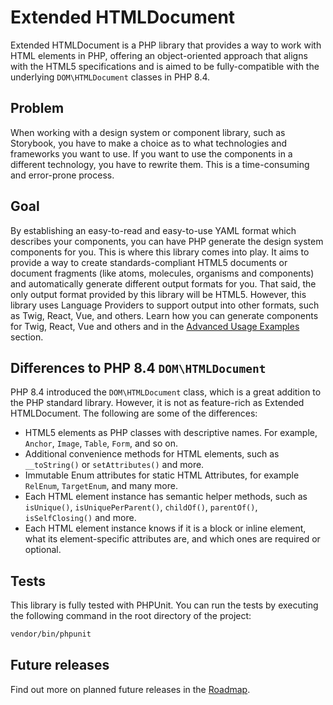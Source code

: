 # Extended HTMLDocument

Extended HTMLDocument is a PHP library that provides a way to work with HTML elements in PHP, offering an object-oriented approach that aligns with the HTML5 specifications and is aimed to be fully-compatible with the underlying `DOM\HTMLDocument` classes in PHP 8.4.

## Problem
When working with a design system or component library, such as Storybook, you have to make a choice as to what technologies and frameworks you want to use.
If you want to use the components in a different technology, you have to rewrite them. This is a time-consuming and error-prone process.

## Goal
By establishing an easy-to-read and easy-to-use YAML format which describes your components, you can have PHP generate the design system components for you.
This is where this library comes into play. It aims to provide a way to create standards-compliant HTML5 documents or document fragments (like atoms, molecules, organisms and components) and automatically generate different output formats for you.
That said, the only output format provided by this library will be HTML5. However, this library uses Language Providers to support output into other formats, such as Twig, React, Vue, and others.
Learn how you can generate components for Twig, React, Vue and others and in the [Advanced Usage Examples](./advanced-examples) section.


<!-- ## Use cases

This library can be useful to PHP Developers in frontend-related contexts, including but not limited to content management systems, templating engines and design systems.
Some examples:
- Instead of writing a Design System for a component library, I can use this library to generate components for me.
- I am a backend developer and don't know all the HTML elements or attributes there are. Auto-completion of your IDE will give you a quick insight into the available elements and attributes.
- I want to work on a Twig Extension, let's say to render `<figure>` elements with `<picture>`, `<img>`, or `<figcaption>`. I can use this library to generate the markup for me, and focus on the content. -->


## Differences to PHP 8.4 `DOM\HTMLDocument`

PHP 8.4 introduced the `DOM\HTMLDocument` class, which is a great addition to the PHP standard library. However, it is not as feature-rich as Extended HTMLDocument. The following are some of the differences:

* HTML5 elements as PHP classes with descriptive names. For example, `Anchor`, `Image`, `Table`, `Form`, and so on.
* Additional convenience methods for HTML elements, such as `__toString()` or `setAttributes()` and more.
* Immutable Enum attributes for static HTML Attributes, for example `RelEnum`, `TargetEnum`, and many more.
* Each HTML element instance has semantic helper methods, such as `isUnique()`, `isUniquePerParent()`, `childOf()`, `parentOf()`, `isSelfClosing()` and more.
* Each HTML element instance knows if it is a block or inline element, what its element-specific attributes are, and which ones are required or optional.

## Tests
This library is fully tested with PHPUnit. You can run the tests by executing the following command in the root directory of the project:
```bash
vendor/bin/phpunit
```

## Future releases
Find out more on planned future releases in the [Roadmap]().
